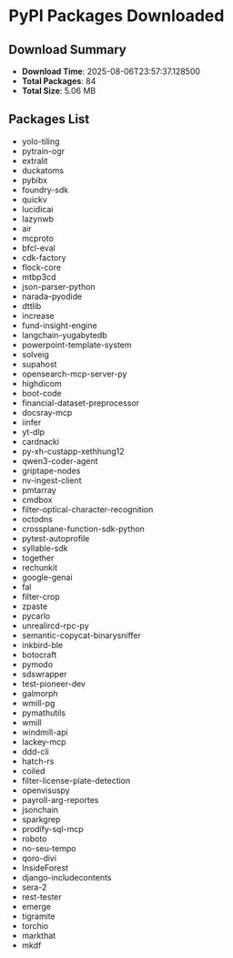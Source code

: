 # PyPI Packages Downloaded

## Download Summary
- **Download Time**: 2025-08-06T23:57:37.128500
- **Total Packages**: 84
- **Total Size**: 5.06 MB

## Packages List
- yolo-tiling
- pytrain-ogr
- extralit
- duckatoms
- pybibx
- foundry-sdk
- quickv
- lucidicai
- lazynwb
- air
- mcproto
- bfcl-eval
- cdk-factory
- flock-core
- mtbp3cd
- json-parser-python
- narada-pyodide
- dttlib
- increase
- fund-insight-engine
- langchain-yugabytedb
- powerpoint-template-system
- solveig
- supahost
- opensearch-mcp-server-py
- highdicom
- boot-code
- financial-dataset-preprocessor
- docsray-mcp
- iinfer
- yt-dlp
- cardnacki
- py-xh-custapp-xethhung12
- qwen3-coder-agent
- griptape-nodes
- nv-ingest-client
- pmtarray
- cmdbox
- filter-optical-character-recognition
- octodns
- crossplane-function-sdk-python
- pytest-autoprofile
- syllable-sdk
- together
- rechunkit
- google-genai
- fal
- filter-crop
- zpaste
- pycarlo
- unrealircd-rpc-py
- semantic-copycat-binarysniffer
- inkbird-ble
- botocraft
- pymodo
- sdswrapper
- test-pioneer-dev
- galmorph
- wmill-pg
- pymathutils
- wmill
- windmill-api
- lackey-mcp
- ddd-cli
- hatch-rs
- coiled
- filter-license-plate-detection
- openvisuspy
- payroll-arg-reportes
- jsonchain
- sparkgrep
- prodify-sql-mcp
- roboto
- no-seu-tempo
- qoro-divi
- InsideForest
- django-includecontents
- sera-2
- rest-tester
- emerge
- tigramite
- torchio
- markthat
- mkdf
